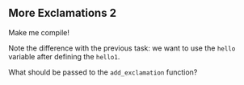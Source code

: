 ## More Exclamations 2

Make me compile!

<div class="hint">
Note the difference with the previous task: we want to use the <code>hello</code> variable 
after defining the <code>hello1</code>. 

What should be passed to the `add_exclamation` function?
</div>